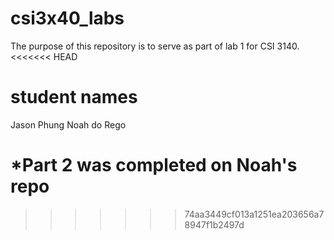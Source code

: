 # csi3x40_labs
The purpose of this repository is to serve as part of lab 1 for CSI 3140.
<<<<<<< HEAD

# student names
Jason Phung
Noah do Rego

*Part 2 was completed on Noah's repo
=======
>>>>>>> 74aa3449cf013a1251ea203656a78947f1b2497d
